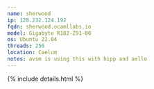 ```yaml
---
name: sherwood
ip: 128.232.124.192
fqdn: sherwood.ocamllabs.io
model: Gigabyte R182-Z91-00
os: Ubuntu 22.04
threads: 256
location: Caelum
notes: avsm is using this with hipp and aello
---
```

{% include details.html %} 

